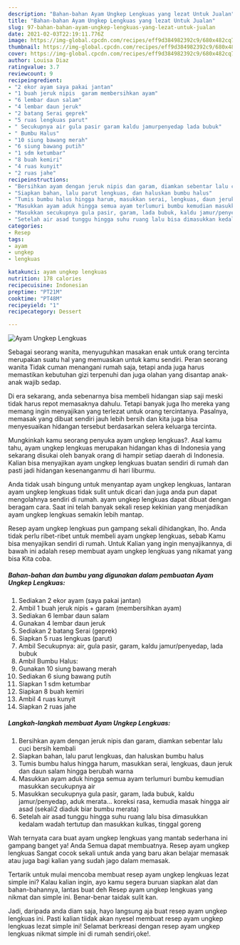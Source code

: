 ```yaml
---
description: "Bahan-bahan Ayam Ungkep Lengkuas yang lezat Untuk Jualan"
title: "Bahan-bahan Ayam Ungkep Lengkuas yang lezat Untuk Jualan"
slug: 97-bahan-bahan-ayam-ungkep-lengkuas-yang-lezat-untuk-jualan
date: 2021-02-03T22:19:11.776Z
image: https://img-global.cpcdn.com/recipes/eff9d384982392c9/680x482cq70/ayam-ungkep-lengkuas-foto-resep-utama.jpg
thumbnail: https://img-global.cpcdn.com/recipes/eff9d384982392c9/680x482cq70/ayam-ungkep-lengkuas-foto-resep-utama.jpg
cover: https://img-global.cpcdn.com/recipes/eff9d384982392c9/680x482cq70/ayam-ungkep-lengkuas-foto-resep-utama.jpg
author: Louisa Diaz
ratingvalue: 3.7
reviewcount: 9
recipeingredient:
- "2 ekor ayam saya pakai jantan"
- "1 buah jeruk nipis  garam membersihkan ayam"
- "6 lembar daun salam"
- "4 lembar daun jeruk"
- "2 batang Serai geprek"
- "5 ruas lengkuas parut"
- " Secukupnya air gula pasir garam kaldu jamurpenyedap lada bubuk"
- " Bumbu Halus"
- "10 siung bawang merah"
- "6 siung bawang putih"
- "1 sdm ketumbar"
- "8 buah kemiri"
- "4 ruas kunyit"
- "2 ruas jahe"
recipeinstructions:
- "Bersihkan ayam dengan jeruk nipis dan garam, diamkan sebentar lalu cuci bersih kembali"
- "Siapkan bahan, lalu parut lengkuas, dan haluskan bumbu halus"
- "Tumis bumbu halus hingga harum, masukkan serai, lengkuas, daun jeruk dan daun salam hingga berubah warna"
- "Masukkan ayam aduk hingga semua ayam terlumuri bumbu kemudian masukkan secukupnya air"
- "Masukkan secukupnya gula pasir, garam, lada bubuk, kaldu jamur/penyedap, aduk merata... koreksi rasa, kemudia masak hingga air asad (sekali2 diaduk biar bumbu merata)"
- "Setelah air asad tunggu hingga suhu ruang lalu bisa dimasukkan kedalam wadah tertutup dan masukkan kulkas, tinggal goreng"
categories:
- Resep
tags:
- ayam
- ungkep
- lengkuas

katakunci: ayam ungkep lengkuas 
nutrition: 178 calories
recipecuisine: Indonesian
preptime: "PT21M"
cooktime: "PT48M"
recipeyield: "1"
recipecategory: Dessert

---
```



![Ayam Ungkep Lengkuas](https://img-global.cpcdn.com/recipes/eff9d384982392c9/680x482cq70/ayam-ungkep-lengkuas-foto-resep-utama.jpg)

Sebagai seorang wanita, menyuguhkan masakan enak untuk orang tercinta merupakan suatu hal yang memuaskan untuk kamu sendiri. Peran seorang  wanita Tidak cuman menangani rumah saja, tetapi anda juga harus memastikan kebutuhan gizi terpenuhi dan juga olahan yang disantap anak-anak wajib sedap.

Di era  sekarang, anda sebenarnya bisa membeli hidangan siap saji meski tidak harus repot memasaknya dahulu. Tetapi banyak juga lho mereka yang memang ingin menyajikan yang terlezat untuk orang tercintanya. Pasalnya, memasak yang dibuat sendiri jauh lebih bersih dan kita juga bisa menyesuaikan hidangan tersebut berdasarkan selera keluarga tercinta. 



Mungkinkah kamu seorang penyuka ayam ungkep lengkuas?. Asal kamu tahu, ayam ungkep lengkuas merupakan hidangan khas di Indonesia yang sekarang disukai oleh banyak orang di hampir setiap daerah di Indonesia. Kalian bisa menyajikan ayam ungkep lengkuas buatan sendiri di rumah dan pasti jadi hidangan kesenanganmu di hari liburmu.

Anda tidak usah bingung untuk menyantap ayam ungkep lengkuas, lantaran ayam ungkep lengkuas tidak sulit untuk dicari dan juga anda pun dapat mengolahnya sendiri di rumah. ayam ungkep lengkuas dapat dibuat dengan beragam cara. Saat ini telah banyak sekali resep kekinian yang menjadikan ayam ungkep lengkuas semakin lebih mantap.

Resep ayam ungkep lengkuas pun gampang sekali dihidangkan, lho. Anda tidak perlu ribet-ribet untuk membeli ayam ungkep lengkuas, sebab Kamu bisa menyajikan sendiri di rumah. Untuk Kalian yang ingin menyajikannya, di bawah ini adalah resep membuat ayam ungkep lengkuas yang nikamat yang bisa Kita coba.

<!--inarticleads1-->

##### Bahan-bahan dan bumbu yang digunakan dalam pembuatan Ayam Ungkep Lengkuas:

1. Sediakan 2 ekor ayam (saya pakai jantan)
1. Ambil 1 buah jeruk nipis + garam (membersihkan ayam)
1. Sediakan 6 lembar daun salam
1. Gunakan 4 lembar daun jeruk
1. Sediakan 2 batang Serai (geprek)
1. Siapkan 5 ruas lengkuas (parut)
1. Ambil  Secukupnya: air, gula pasir, garam, kaldu jamur/penyedap, lada bubuk
1. Ambil  Bumbu Halus:
1. Gunakan 10 siung bawang merah
1. Sediakan 6 siung bawang putih
1. Siapkan 1 sdm ketumbar
1. Siapkan 8 buah kemiri
1. Ambil 4 ruas kunyit
1. Siapkan 2 ruas jahe




<!--inarticleads2-->

##### Langkah-langkah membuat Ayam Ungkep Lengkuas:

1. Bersihkan ayam dengan jeruk nipis dan garam, diamkan sebentar lalu cuci bersih kembali
1. Siapkan bahan, lalu parut lengkuas, dan haluskan bumbu halus
1. Tumis bumbu halus hingga harum, masukkan serai, lengkuas, daun jeruk dan daun salam hingga berubah warna
1. Masukkan ayam aduk hingga semua ayam terlumuri bumbu kemudian masukkan secukupnya air
1. Masukkan secukupnya gula pasir, garam, lada bubuk, kaldu jamur/penyedap, aduk merata... koreksi rasa, kemudia masak hingga air asad (sekali2 diaduk biar bumbu merata)
1. Setelah air asad tunggu hingga suhu ruang lalu bisa dimasukkan kedalam wadah tertutup dan masukkan kulkas, tinggal goreng




Wah ternyata cara buat ayam ungkep lengkuas yang mantab sederhana ini gampang banget ya! Anda Semua dapat membuatnya. Resep ayam ungkep lengkuas Sangat cocok sekali untuk anda yang baru akan belajar memasak atau juga bagi kalian yang sudah jago dalam memasak.

Tertarik untuk mulai mencoba membuat resep ayam ungkep lengkuas lezat simple ini? Kalau kalian ingin, ayo kamu segera buruan siapkan alat dan bahan-bahannya, lantas buat deh Resep ayam ungkep lengkuas yang nikmat dan simple ini. Benar-benar taidak sulit kan. 

Jadi, daripada anda diam saja, hayo langsung aja buat resep ayam ungkep lengkuas ini. Pasti kalian tiidak akan nyesel membuat resep ayam ungkep lengkuas lezat simple ini! Selamat berkreasi dengan resep ayam ungkep lengkuas nikmat simple ini di rumah sendiri,oke!.

